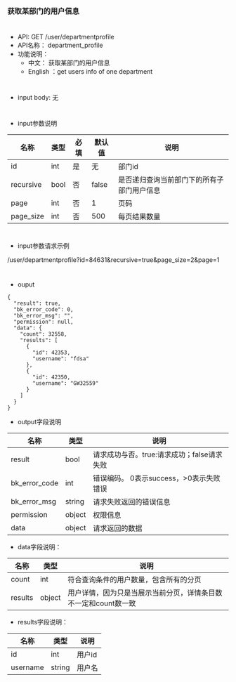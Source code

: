
### 获取某部门的用户信息
#
* API:  GET /user/departmentprofile
* API名称： department_profile
* 功能说明：
	* 中文： 获取某部门的用户信息
	* English ：get users info of one department

#
*  input body:
无

#
* input参数说明

| 名称  | 类型 |必填| 默认值 | 说明 | 
| ---  | --- |---| --- | --- | 
| id|int|是|无|部门id |
| recursive|bool|否|false|是否递归查询当前部门下的所有子部门用户信息 |
| page|int|否|1|页码 |
| page_size|int|否|500|每页结果数量 |

#
* input参数请求示例

/user/departmentprofile?id=84631&recursive=true&page_size=2&page=1

#
* ouput 

```
{
  "result": true,
  "bk_error_code": 0,
  "bk_error_msg": "",
  "permission": null,
  "data": {
    "count": 32558,
    "results": [
      {
        "id": 42353,
        "username": "fdsa"
      },
      {
        "id": 42350,
        "username": "GW32559"
      }
    ]
  }
}
```
*  output字段说明

| 名称  | 类型  | 说明 |
|---|---|---|
| result | bool | 请求成功与否。true:请求成功；false请求失败 |
| bk_error_code | int | 错误编码。 0表示success，>0表示失败错误 |
| bk_error_msg | string | 请求失败返回的错误信息 |
| permission | object | 权限信息 |
| data | object| 请求返回的数据 |


*  data字段说明：

| 名称  | 类型  | 说明 |
|---|---|---|
| count|int| 符合查询条件的用户数量，包含所有的分页|
| results|object| 用户详情，因为只是当展示当前分页，详情条目数不一定和count数一致|


*  results字段说明：

| 名称  | 类型  | 说明 |
|---|---|---|
| id|int| 用户id|
| username|string| 用户名|

